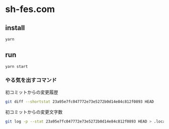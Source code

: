 # sh-fes.com

## install

```bash
yarn
```

## run

```bash
yarn start
```

### やる気を出すコマンド

初コミットからの変更履歴
```bash
git diff --shortstat 23a95e7fc047772e73e5272b0d14e84c812f0893 HEAD
```

初コミットからの変更文字数
```bash
git log -p --stat 23a95e7fc047772e73e5272b0d14e84c812f0893 HEAD > .local/git.log; wc -c .local/git.log
```